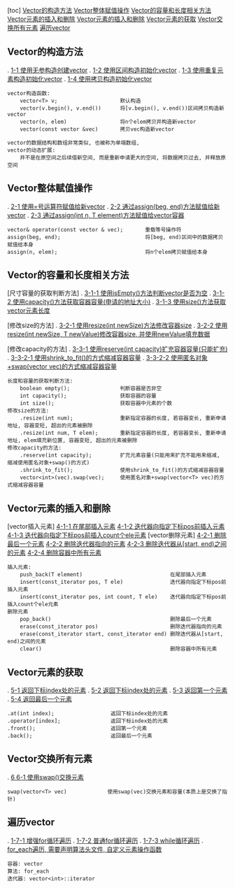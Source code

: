 [toc]
    [Vector的构造方法](#Vector的构造方法)
    [Vector整体赋值操作](#Vector整体赋值操作)
    [Vector的容量和长度相关方法](#Vector的容量和长度相关方法)
    [Vector元素的插入和删除](#Vector元素的插入和删除)
    [Vector元素的插入和删除](#Vector元素的插入和删除)
    [Vector元素的获取](#Vector元素的获取)
    [Vector交换所有元素](#Vector交换所有元素)
    [遍历vector](#遍历vector)

## Vector的构造方法
.   [1-1 使用无参构造创建vector](./_01_vectorConstructor/_1_vectorConstructor.cpp)
.   [1-2 使用区间构造初始化vector](./_01_vectorConstructor/_1_vectorConstructor.cpp)
.   [1-3 使用重复元素构造初始化vector](./_01_vectorConstructor/_1_vectorConstructor.cpp)
.   [1-4 使用拷贝构造初始化vector](./_01_vectorConstructor/_1_vectorConstructor.cpp)


    vector构造函数:
        vector<T> v;                    默认构造
        vector(v.begin(), v.end())      将[v.begin(), v.end())区间拷贝构造新vector
        vector(n, elem)                 将n个elem拷贝并构造新vector
        vector(const vector &vec)       拷贝vec构造新vector

    vector的数据结构和数组非常类似, 也被称为单端数组,
    vector的动态扩展:
        并不是在原空间之后续借新空间, 而是重新申请更大的空间, 将数据拷贝过去, 并释放原空间

## Vector整体赋值操作
.   [2-1 使用=号运算符赋值给新vector](./_02_vectorAssign/_1_vectorAssgin.cpp)
.   [2-2 通过assign(beg, end)方法赋值给新vector](./_02_vectorAssign/_1_vectorAssgin.cpp)
.   [2-3 通过assign(int n, T element)方法赋值给vector容器](./_02_vectorAssign/_1_vectorAssgin.cpp)

    vector& operator(const vector & vec);       重载等号操作符
    assign(beg, end);                           将[beg, end)区间中的数据拷贝赋值给本身
    assign(n, elem);                            将n个elem拷贝赋值给本身

## Vector的容量和长度相关方法
[尺寸容量的获取判断方法]
.   [3-1-1 使用isEmpty()方法判断vector是否为空](./_03_capacitySizeMethodOfVector/_1_capacitySizeMethodOfVec.cpp)
.   [3-1-2 使用capacity()方法获取容器容量(申请的地址大小)](./_03_capacitySizeMethodOfVector/_1_capacitySizeMethodOfVec.cpp)
.   [3-1-3 使用size()方法获取vector元素长度](./_03_capacitySizeMethodOfVector/_1_capacitySizeMethodOfVec.cpp)

[修改size的方法]
.   [3-2-1 使用resize(int newSize)方法修改容器size](./_03_capacitySizeMethodOfVector/_1_capacitySizeMethodOfVec.cpp)
.   [3-2-2 使用resize(int newSize, T newValue)修改容器size, 并使用newValue填充数据](./_03_capacitySizeMethodOfVector/_1_capacitySizeMethodOfVec.cpp)

[修改capacity的方法]
.   [3-3-1 使用reserve(int capacity)扩充容器容量(只能扩充)](./_03_capacitySizeMethodOfVector/_1_capacitySizeMethodOfVec.cpp)
.   [3-3-2-1 使用shrink_to_fit()的方式缩减容器容量](./_03_capacitySizeMethodOfVector/_1_capacitySizeMethodOfVec.cpp)
.   [3-3-2-2 使用匿名对象+swap(vector<T> vec)的方式缩减容器容量](./_03_capacitySizeMethodOfVector/_1_capacitySizeMethodOfVec.cpp)

    长度和容量的获取判断方法:
        boolean empty();                判断容器是否非空
        int capacity();                 获取容器的容量
        int size();                     获取容器中元素的个数
    修改size的方法:
        .resize(int num);               重新指定容器的长度, 若容器变长, 重新申请地址, 容器变短, 超出的元素被删除
        .resize(int num, T elem);       重新指定容器的长度, 若容器变长, 重新申请地址, elem填充新位置, 容器变短, 超出的元素被删除
    修改capacity的方法:
        .reserve(int capacity);         扩充元素容量(只能用来扩充不能用来缩减, 缩减使用匿名对象+swap()的方式)
        .shrink_to_fit();               使用shrink_to_fit()的方式缩减容器容量
        vector<int>(vec).swap(vec);     使用匿名对象+swap(vector<T> vec)的方式缩减容器容量
        

## Vector元素的插入和删除
[vector插入元素]
    [4-1-1 在尾部插入元素](./_04_vectorInsertDeleteEle/_1_vectorInsertDelete.cpp)
    [4-1-2 迭代器向指定下标pos前插入元素](./_04_vectorInsertDeleteEle/_1_vectorInsertDelete.cpp)
    [4-1-3 迭代器向指定下标pos前插入count个ele元素](./_04_vectorInsertDeleteEle/_1_vectorInsertDelete.cpp)
[vector删除元素]
    [4-2-1 删除最后一个元素](./_04_vectorInsertDeleteEle/_1_vectorInsertDelete.cpp)
    [4-2-2 删除迭代器指向的元素](./_04_vectorInsertDeleteEle/_1_vectorInsertDelete.cpp)
    [4-2-3 删除迭代器从\[start, end)之间的元素](./_04_vectorInsertDeleteEle/_1_vectorInsertDelete.cpp)
    [4-2-4 删除容器中所有元素](./_04_vectorInsertDeleteEle/_1_vectorInsertDelete.cpp)


    插入元素:
        push_back(T element)                            在尾部插入元素
        insert(const_iterator pos, T ele)               迭代器向指定下标pos前插入元素
        insert(const_iterator pos, int count, T ele)    迭代器向指定下标pos前插入count个ele元素
    删除元素
        pop_back()                                      删除最后一个元素
        erase(const_iterator pos)                       删除迭代器指向的元素
        erase(const_iterator start, const_iterator end) 删除迭代器从[start, end)之间的元素
        clear()                                         删除容器中所有元素


## Vector元素的获取
.   [5-1 返回下标index处的元素](./_05_vectorGetEle/_1_vectorGetEle.cpp)
.   [5-2 返回下标index处的元素](./_05_vectorGetEle/_1_vectorGetEle.cpp)
.   [5-3 返回第一个元素](./_05_vectorGetEle/_1_vectorGetEle.cpp)
.   [5-4 返回最后一个元素](./_05_vectorGetEle/_1_vectorGetEle.cpp)


    .at(int index);                  返回下标index处的元素
    .operator[index];                返回下标index处的元素
    .front();                        返回第一个元素
    .back();                         返回最后一个元素

## Vector交换所有元素
.   [6 6-1 使用swap()交换元素](./_06_vectorSwapAllEles/_1_vectorSwapAllEles.cpp)

    swap(vector<T> vec)             使用swap(vec)交换元素和容量(本质上是交换了指针) 

## 遍历vector
.   [1-7-1 增强for循环遍历](./_07_foreachVector/_1_foreachVertor.cpp)
.   [1-7-2 普通for循环遍历](./_07_foreachVector/_1_foreachVertor.cpp)
.   [1-7-3 while循环遍历](./_07_foreachVector/_1_foreachVertor.cpp)
.   [for_each遍历, 需要声明算法头文件, 自定义元素操作函数](./_07_foreachVector/_1_foreachVertor.cpp)
    
    容器: vector
    算法: for_each
    迭代器: vector<int>::iterator

